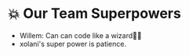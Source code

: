 # 💥 Our Team Superpowers

- Willem: Can can code like a wizard🧝‍♂️
- xolani's super power is patience.
